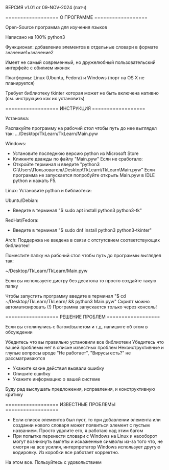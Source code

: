 ВЕРСИЯ v1.01 от 09-NOV-2024 (патч)

================== О ПРОГРАММЕ ==================

Open-Source программа для изучения языков

Написано на 100% python3

Функционал: добавление элементов в отдельные словари в формате значение1=значение2

Имеет не самый современный, но дружелюбный пользовательский интерфейс с обилием иконок

Платформы: Linux (Ubuntu, Fedora) и Windows
(порт на OS X не планируется)

Требует библиотеку tkinter которая может не быть включена нативно (см. инструкцию как их установить)

================== ИНСТРУКЦИЯ ==================

Установка:

Распакуйте программу на рабочий стол чтобы путь до нее выглядел так:
.../Desktop/TkLearn/TkLearn/Main.pyw

Windows:
* Установите последнюю версию python из Microsoft Store
* Кликните дважды по файлу "Main.pyw"
Если не сработало:
* Откройте терминал и введите "python3 C:\Users\Пользователь\Desktop\TkLearn\TkLearn\Main.pyw"
Если программа не запускается попробуйте открыть Main.pyw в IDLE python и нажать F5.

Linux:
Установите python и библиотеки:

Ubuntu/Debian:
* Введите в терминал "$ sudo apt install python3 python3-tk"

RedHat/Fedora:
* Введите в терминал "$ sudo dnf install python3 python3-tkinter"

Arch:
Поддержка не введена в связи с отстутсвием соответствующих библиотек! 

Поместите папку на рабочий стол чтобы путь до программы выглядел так:

~/Desktop/TkLearn/TkLearn/Main.pyw

Если вы используете дистру без десктопа то просто создайте такую папку 

Чтобы запустить программу введите в терминал 
"$ cd ~/Desktop/TkLearn/TkLearn/ && python3 Main.pyw"
Скрипт можно автоматизировать
(!) Программа запускается только через консоль!

================== РЕШЕНИЕ ПРОБЛЕМ ==================

Если вы столкнулись с багом/вылетом и т.д. напишите об этом в обсуждении

Убедитесь что вы правильно установили все библиотеки
Убедитесь что вашей проблемы нет в списке известных проблем
Неконструктивные и глупые вопросы вроде "Не работает", "Вирусы есть?" не рассматриваются

* Укажите какие действия вызвали ошибку
* Опишите ошибку
* Укажите информацию о вашей системе

Буду рад выслушать предложения, исправления, и конструктивную критику 

================== ИЗВЕСТНЫЕ ПРОБЛЕМЫ ==================

* Если список элементов был пуст, то при добавлении элемента или создании нового словаря может появиться элемент с пустым названием. Просто удалите его, я работаю над этим багом
* При попытке перенести словари с Windows на Linux и наооборот могут возникнуть вылеты и искаженные символы из-за того что, не смотря на все усилия, интерпретатор Windows использует другую кодировку. Из коробки все работает корректно.

На этом все. Пользуйтесь с удовольствием